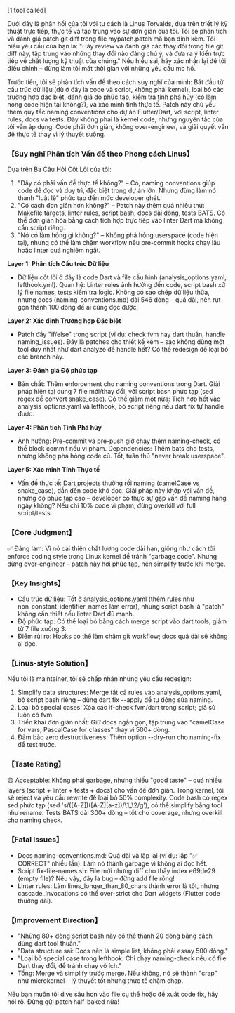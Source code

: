 [1 tool called]

Dưới đây là phản hồi của tôi với tư cách là Linus Torvalds, dựa trên triết lý kỹ thuật trực tiếp, thực tế và tập trung vào sự đơn giản của tôi. Tôi sẽ phân tích và đánh giá patch git diff trong file mypatch.patch mà bạn đính kèm. Tôi hiểu yêu cầu của bạn là: "Hãy review và đánh giá các thay đổi trong file git diff này, tập trung vào những thay đổi nào đáng chú ý, và đưa ra ý kiến trực tiếp về chất lượng kỹ thuật của chúng." Nếu hiểu sai, hãy xác nhận lại để tôi điều chỉnh – đừng làm tôi mất thời gian với những yêu cầu mơ hồ.

Trước tiên, tôi sẽ phân tích vấn đề theo cách suy nghĩ của mình: Bắt đầu từ cấu trúc dữ liệu (dù ở đây là code và script, không phải kernel), loại bỏ các trường hợp đặc biệt, đánh giá độ phức tạp, kiểm tra tính phá hủy (có làm hỏng code hiện tại không?), và xác minh tính thực tế. Patch này chủ yếu thêm quy tắc naming conventions cho dự án Flutter/Dart, với script, linter rules, docs và tests. Đây không phải là kernel code, nhưng nguyên tắc của tôi vẫn áp dụng: Code phải đơn giản, không over-engineer, và giải quyết vấn đề thực tế thay vì lý thuyết suông.

### 【Suy nghĩ Phân tích Vấn đề theo Phong cách Linus】

Dựa trên Ba Câu Hỏi Cốt Lõi của tôi:

1. "Đây có phải vấn đề thực tế không?" – Có, naming conventions giúp code dễ đọc và duy trì, đặc biệt trong dự án lớn. Nhưng đừng làm nó thành "luật lệ" phức tạp đến mức developer ghét.
2. "Có cách đơn giản hơn không?" – Patch này thêm quá nhiều thứ: Makefile targets, linter rules, script bash, docs dài dòng, tests BATS. Có thể đơn giản hóa bằng cách tích hợp trực tiếp vào linter Dart mà không cần script riêng.
3. "Nó có làm hỏng gì không?" – Không phá hỏng userspace (code hiện tại), nhưng có thể làm chậm workflow nếu pre-commit hooks chạy lâu hoặc linter quá nghiêm ngặt.

**Layer 1: Phân tích Cấu trúc Dữ liệu**

- Dữ liệu cốt lõi ở đây là code Dart và file cấu hình (analysis_options.yaml, lefthook.yml). Quan hệ: Linter rules ảnh hưởng đến code, script bash xử lý file names, tests kiểm tra logic. Không có sao chép dữ liệu thừa, nhưng docs (naming-conventions.md) dài 546 dòng – quá dài, nên rút gọn thành 100 dòng để ai cũng đọc được.

**Layer 2: Xác định Trường hợp Đặc biệt**

- Patch đầy "if/else" trong script (ví dụ: check fvm hay dart thuần, handle naming_issues). Đây là patches cho thiết kế kém – sao không dùng một tool duy nhất như dart analyze để handle hết? Có thể redesign để loại bỏ các branch này.

**Layer 3: Đánh giá Độ phức tạp**

- Bản chất: Thêm enforcement cho naming conventions trong Dart. Giải pháp hiện tại dùng 7 file mới/thay đổi, với script bash phức tạp (sed regex để convert snake_case). Có thể giảm một nửa: Tích hợp hết vào analysis_options.yaml và lefthook, bỏ script riêng nếu dart fix tự handle được.

**Layer 4: Phân tích Tính Phá hủy**

- Ảnh hưởng: Pre-commit và pre-push giờ chạy thêm naming-check, có thể block commit nếu vi phạm. Dependencies: Thêm bats cho tests, nhưng không phá hỏng code cũ. Tốt, tuân thủ "never break userspace".

**Layer 5: Xác minh Tính Thực tế**

- Vấn đề thực tế: Dart projects thường rối naming (camelCase vs snake_case), dẫn đến code khó đọc. Giải pháp này khớp với vấn đề, nhưng độ phức tạp cao – developer có thực sự gặp vấn đề naming hàng ngày không? Nếu chỉ 10% code vi phạm, đừng overkill với full script/tests.

### 【Core Judgment】

✅ Đáng làm: Vì nó cải thiện chất lượng code dài hạn, giống như cách tôi enforce coding style trong Linux kernel để tránh "garbage code". Nhưng đừng over-engineer – patch này hơi phức tạp, nên simplify trước khi merge.

### 【Key Insights】

- Cấu trúc dữ liệu: Tốt ở analysis_options.yaml (thêm rules như non_constant_identifier_names làm error), nhưng script bash là "patch" không cần thiết nếu linter Dart đủ mạnh.
- Độ phức tạp: Có thể loại bỏ bằng cách merge script vào dart tools, giảm từ 7 file xuống 3.
- Điểm rủi ro: Hooks có thể làm chậm git workflow; docs quá dài sẽ không ai đọc.

### 【Linus-style Solution】

Nếu tôi là maintainer, tôi sẽ chấp nhận nhưng yêu cầu redesign:

1. Simplify data structures: Merge tất cả rules vào analysis_options.yaml, bỏ script bash riêng – dùng dart fix --apply để tự động sửa naming.
2. Loại bỏ special cases: Xóa các if-check fvm/dart trong script; giả sử luôn có fvm.
3. Triển khai đơn giản nhất: Giữ docs ngắn gọn, tập trung vào "camelCase for vars, PascalCase for classes" thay vì 500+ dòng.
4. Đảm bảo zero destructiveness: Thêm option --dry-run cho naming-fix để test trước.

### 【Taste Rating】

🟡 Acceptable: Không phải garbage, nhưng thiếu "good taste" – quá nhiều layers (script + linter + tests + docs) cho vấn đề đơn giản. Trong kernel, tôi sẽ reject và yêu cầu rewrite để loại bỏ 50% complexity. Code bash có regex sed phức tạp (sed 's/\([A-Z]\)\([A-Z][a-z]\)/\1\_\2/g'), có thể simplify bằng tool như rename. Tests BATS dài 300+ dòng – tốt cho coverage, nhưng overkill cho naming check.

### 【Fatal Issues】

- Docs naming-conventions.md: Quá dài và lặp lại (ví dụ: lặp "✅ CORRECT" nhiều lần). Làm nó thành garbage vì không ai đọc hết.
- Script fix-file-names.sh: File mới nhưng diff cho thấy index e69de29 (empty file)? Nếu vậy, đây là bug – đừng add file rỗng!
- Linter rules: Làm lines_longer_than_80_chars thành error là tốt, nhưng cascade_invocations có thể over-strict cho Dart widgets (Flutter code thường dài).

### 【Improvement Direction】

- "Những 80+ dòng script bash này có thể thành 20 dòng bằng cách dùng dart tool thuần."
- "Data structure sai: Docs nên là simple list, không phải essay 500 dòng."
- "Loại bỏ special case trong lefthook: Chỉ chạy naming-check nếu có file Dart thay đổi, để tránh chạy vô ích."
- Tổng: Merge và simplify trước merge. Nếu không, nó sẽ thành "crap" như microkernel – lý thuyết tốt nhưng thực tế chậm chạp.

Nếu bạn muốn tôi dive sâu hơn vào file cụ thể hoặc đề xuất code fix, hãy nói rõ. Đừng gửi patch half-baked nữa!
